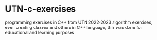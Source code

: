 # UTN-c-exercises
programming exercises in C++ from UTN 2022-2023
algorithm exercises, even creating classes and others in C++ language, this was done for educational and learning purposes
